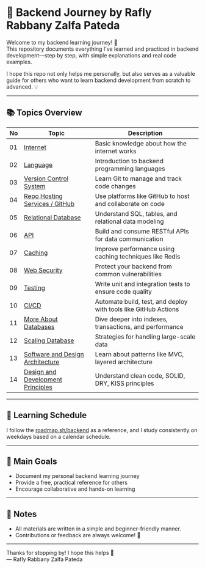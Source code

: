 # 🧠 Backend Journey by Rafly Rabbany Zalfa Pateda

Welcome to my backend learning journey! 🎯  
This repository documents everything I’ve learned and practiced in backend development—step by step, with simple explanations and real code examples.

I hope this repo not only helps me personally, but also serves as a valuable guide for others who want to learn backend development from scratch to advanced. 💡

---

## 📚 Topics Overview

| No  | Topic                                                                        | Description                                                     |
| --- | ---------------------------------------------------------------------------- | --------------------------------------------------------------- |
| 01  | [Internet](./01-internet/)                                                   | Basic knowledge about how the internet works                    |
| 02  | [Language](./02-language/)                                                   | Introduction to backend programming languages                   |
| 03  | [Version Control System](./03-version-control-system/git)                    | Learn Git to manage and track code changes                      |
| 04  | [Repo Hosting Services / GitHub](./04-repo-hosting-services\github/)         | Use platforms like GitHub to host and collaborate on code       |
| 05  | [Relational Database](./05-relational-database/)                             | Understand SQL, tables, and relational data modeling            |
| 06  | [API](./06-API/)                                                             | Build and consume RESTful APIs for data communication           |
| 07  | [Caching](./07-caching/)                                                     | Improve performance using caching techniques like Redis         |
| 08  | [Web Security](./08-web-security/)                                           | Protect your backend from common vulnerabilities                |
| 09  | [Testing](./09-testing/)                                                     | Write unit and integration tests to ensure code quality         |
| 10  | [CI/CD](./10-ci-cd/)                                                         | Automate build, test, and deploy with tools like GitHub Actions |
| 11  | [More About Databases](./11-more-about-databases/)                           | Dive deeper into indexes, transactions, and performance         |
| 12  | [Scaling Database](./12-scaling-database/)                                   | Strategies for handling large-scale data                        |
| 13  | [Software and Design Architecture](./13-software-and-design-architecture/)   | Learn about patterns like MVC, layered architecture             |
| 14  | [Design and Development Principles](./14-design-and-development-principles/) | Understand clean code, SOLID, DRY, KISS principles              |

---

## 🔗 Learning Schedule

I follow the [roadmap.sh/backend](https://roadmap.sh/backend) as a reference, and I study consistently on weekdays based on a calendar schedule.

---

## 💪 Main Goals

- Document my personal backend learning journey
- Provide a free, practical reference for others
- Encourage collaborative and hands-on learning

---

## 📌 Notes

- All materials are written in a simple and beginner-friendly manner.
- Contributions or feedback are always welcome! 🙌

---

Thanks for stopping by! I hope this helps 🚀  
— Rafly Rabbany Zalfa Pateda
